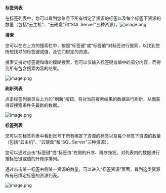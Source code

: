 **标签列表**

在标签列表中，您可以看到您账号下所有绑定了资源的标签以及每个标签下资源的数量（包括“云主机”、“云硬盘”和“SQL Server”三种资源）。![image.png](http://img1.jcloudcs.com/cms/cb315211-1eaa-4057-8f23-c0c68ae99bf220180608111230.png)

**搜索**

您可以在右上方的搜索栏中，按照“标签键”或“标签值”对标签进行搜索，以找到您所想找寻的标签键或值，及它们绑定的资源。

搜索支持对标签键和值的模糊搜索，您可以仅输入标签键或值中的部分内容，而得到所有包含搜索内容的结果。

![image.png](https://img1.jcloudcs.com/cms/71e3740c-a530-4f36-b269-6d5f3d7ebd6f20180608111858.png)

**刷新列表**

点击标签列表页左上方的“刷新”按钮，将对当前搜索结果的数据进行刷新，从而获得该搜索条件先最新的数据。

![image.png](https://img1.jcloudcs.com/cms/fc6640a5-f325-4781-9844-01c1d4b093cd20180608111821.png)

**标签列表**

您可以在标签列表中看到账号下所有绑定了资源的标签以及每个标签下资源的数量（包括“云主机”、“云硬盘”和“SQL Server”三种资源）。

您可以通过点击“标签键”或“标签值”右侧的升序、降序按钮，对列表内的数据进行按标签键或值的升降序排列。

通过点击某一标签右侧某一资源的数量，可以进入“标签资源”页面，看到这类资源所有已绑定标签的资源列表。

![image.png](https://img1.jcloudcs.com/cms/75377857-6e20-48ca-b03b-28bdcae70ae020180608112033.png)